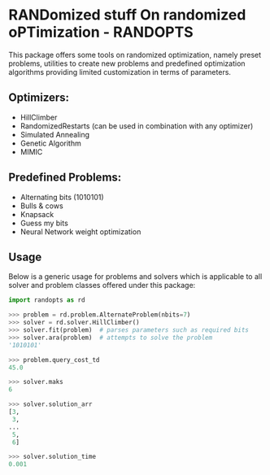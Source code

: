 # RANDomized stuff On randomized oPTimization - RANDOPTS

This package offers some tools on randomized optimization, namely preset problems,
utilities to create new problems and predefined optimization algorithms providing
limited customization in terms of parameters.

## Optimizers:
- HillClimber
- RandomizedRestarts (can be used in combination with any optimizer)
- Simulated Annealing
- Genetic Algorithm
- MIMIC

## Predefined Problems:
- Alternating bits (1010101)
- Bulls & cows
- Knapsack
- Guess my bits
- Neural Network weight optimization

## Usage

Below is a generic usage for problems and solvers which is applicable to all solver and problem classes offered under this package:

```python
import randopts as rd

>>> problem = rd.problem.AlternateProblem(nbits=7)
>>> solver = rd.solver.HillClimber()
>>> solver.fit(problem)  # parses parameters such as required bits
>>> solver.ara(problem)  # attempts to solve the problem
'1010101'

>>> problem.query_cost_td
45.0

>>> solver.maks
6

>>> solver.solution_arr
[3,
 3,
...
 5,
 6]

>>> solver.solution_time
0.001
```
